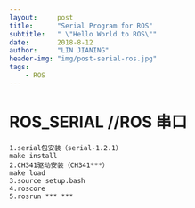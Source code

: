 ```yaml
---
layout:     post
title:      "Serial Program for ROS"
subtitle:   " \"Hello World to ROS\""
date:       2018-8-12
author:     "LIN JIANING"
header-img: "img/post-serial-ros.jpg"
tags:
    - ROS
---
```


# ROS_SERIAL //ROS 串口

```
1.serial包安装（serial-1.2.1）
make install
2.CH341驱动安装（CH341***）
make load
3.source setup.bash
4.roscore
5.rosrun *** ***
```

